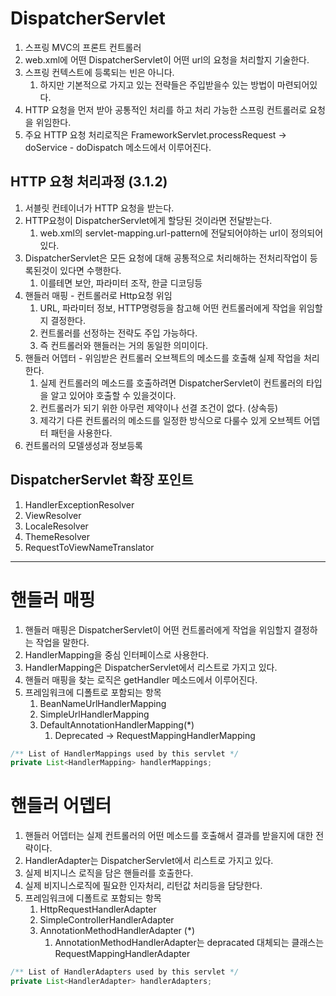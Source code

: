 # DispatcherServlet
1. 스프링 MVC의 프론트 컨트롤러
1. web.xml에 어떤 DispatcherServlet이 어떤 url의 요청을 처리할지 기술한다. 
1. 스프링 컨텍스트에 등록되는 빈은 아니다.
    1. 하지만 기본적으로 가지고 있는 전략들은 주입받을수 있는 방법이 마련되어있다.
1. HTTP 요청을 먼저 받아 공통적인 처리를 하고 처리 가능한 스프링 컨트롤러로 요청을 위임한다.
1. 주요 HTTP 요청 처리로직은 FrameworkServlet.processRequest -> doService - doDispatch 메소드에서 이루어진다.  

## HTTP 요청 처리과정 (3.1.2)
1. 서블릿 컨테이너가 HTTP 요청을 받는다. 
1. HTTP요청이 DispatcherServlet에게 할당된 것이라면 전달받는다.
    1. web.xml의 servlet-mapping.url-pattern에 전달되어야하는 url이 정의되어있다.
1. DispatcherServlet은 모든 요청에 대해 공통적으로 처리해하는 전처리작업이 등록된것이 있다면 수행한다.
    1. 이를테면 보안, 파라미터 조작, 한글 디코딩등
1. 핸들러 매핑 - 컨트롤러로 Http요청 위임 
    1. URL, 파라미터 정보, HTTP명령등을 참고해 어떤 컨트롤러에게 작업을 위임할지 결정한다.
    1. 컨트롤러를 선정하는 전략도 주입 가능하다.
    1. 즉 컨트롤러와 핸들러는 거의 동일한 의미이다.
1. 핸들러 어뎁터 - 위임받은 컨트롤러 오브젝트의 메소드를 호출해 실제 작업을 처리한다. 
    1. 실제 컨트롤러의 메소드를 호출하려면 DispatcherServlet이 컨트롤러의 타입을 알고 있어야 호출할 수 있을것이다.
    1. 컨트롤러가 되기 위한 아무런 제약이나 선결 조건이 없다. (상속등)
    1. 제각기 다른 컨트롤러의 메소드를 일정한 방식으로 다룰수 있게 오브젝트 어뎁터 패턴을 사용한다.
1. 컨트롤러의 모델생성과 정보등록

## DispatcherServlet 확장 포인트 
1. HandlerExceptionResolver
1. ViewResolver
1. LocaleResolver
1. ThemeResolver
1. RequestToViewNameTranslator

---

# 핸들러 매핑
1. 핸들러 매핑은 DispatcherServlet이 어떤 컨트롤러에게 작업을 위임할지 결정하는 작업을 말한다.
1. HandlerMapping을 중심 인터페이스로 사용한다. 
1. HandlerMapping은 DispatcherServlet에서 리스트로 가지고 있다.
1. 핸들러 매핑을 찾는 로직은 getHandler 메소드에서 이루어진다.
1. 프레임워크에 디폴트로 포함되는 항목
    1. BeanNameUrlHandlerMapping
    1. SimpleUrlHandlerMapping
    1. DefaultAnnotationHandlerMapping(*) 
        1. Deprecated -> RequestMappingHandlerMapping

```java
/** List of HandlerMappings used by this servlet */
private List<HandlerMapping> handlerMappings;
```

# 핸들러 어뎁터
1. 핸들러 어뎁터는 실제 컨트롤러의 어떤 메소드를 호출해서 결과를 받을지에 대한 전략이다.
1. HandlerAdapter는 DispatcherServlet에서 리스트로 가지고 있다.
1. 실제 비지니스 로직을 담은 핸들러를 호출한다. 
1. 실제 비지니스로직에 필요한 인자처리, 리턴값 처리등을 담당한다.
1. 프레임워크에 디폴트로 포함되는 항목
    1. HttpRequestHandlerAdapter
    1. SimpleControllerHandlerAdapter
    1. AnnotationMethodHandlerAdapter (*)
        1. AnnotationMethodHandlerAdapter는 depracated 대체되는 클래스는 RequestMappingHandlerAdapter

```java 
/** List of HandlerAdapters used by this servlet */
private List<HandlerAdapter> handlerAdapters;
```
